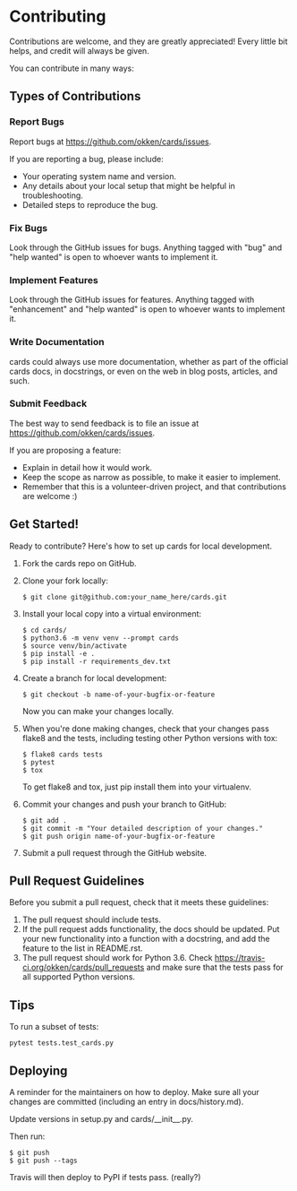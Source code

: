 Contributing
============

Contributions are welcome, and they are greatly appreciated! Every
little bit helps, and credit will always be given.

You can contribute in many ways:

Types of Contributions
----------------------

### Report Bugs

Report bugs at <https://github.com/okken/cards/issues>.

If you are reporting a bug, please include:

-   Your operating system name and version.
-   Any details about your local setup that might be helpful in
    troubleshooting.
-   Detailed steps to reproduce the bug.

### Fix Bugs

Look through the GitHub issues for bugs. Anything tagged with "bug" and
"help wanted" is open to whoever wants to implement it.

### Implement Features

Look through the GitHub issues for features. Anything tagged with
"enhancement" and "help wanted" is open to whoever wants to implement
it.

### Write Documentation

cards could always use more documentation, whether as part of the
official cards docs, in docstrings, or even on the web in blog posts,
articles, and such.

### Submit Feedback

The best way to send feedback is to file an issue at
<https://github.com/okken/cards/issues>.

If you are proposing a feature:

-   Explain in detail how it would work.
-   Keep the scope as narrow as possible, to make it easier to
    implement.
-   Remember that this is a volunteer-driven project, and that
    contributions are welcome :)

Get Started!
------------

Ready to contribute? Here's how to set up cards for local development.

1.  Fork the cards repo on GitHub.
2.  Clone your fork locally:

        $ git clone git@github.com:your_name_here/cards.git

3.  Install your local copy into a virtual environment:

        $ cd cards/
        $ python3.6 -m venv venv --prompt cards
        $ source venv/bin/activate
        $ pip install -e .
        $ pip install -r requirements_dev.txt

4.  Create a branch for local development:

        $ git checkout -b name-of-your-bugfix-or-feature

    Now you can make your changes locally.

5.  When you're done making changes, check that your changes pass flake8
    and the tests, including testing other Python versions with tox:

        $ flake8 cards tests
        $ pytest
        $ tox

    To get flake8 and tox, just pip install them into your virtualenv.

6.  Commit your changes and push your branch to GitHub:

        $ git add .
        $ git commit -m "Your detailed description of your changes."
        $ git push origin name-of-your-bugfix-or-feature

7.  Submit a pull request through the GitHub website.

Pull Request Guidelines
-----------------------

Before you submit a pull request, check that it meets these guidelines:

1.  The pull request should include tests.
2.  If the pull request adds functionality, the docs should be updated.
    Put your new functionality into a function with a docstring, and add
    the feature to the list in README.rst.
3.  The pull request should work for Python 3.6. Check <https://travis-ci.org/okken/cards/pull_requests>
    and make sure that the tests pass for all supported Python versions.

Tips
----

To run a subset of tests:

    pytest tests.test_cards.py

Deploying
---------

A reminder for the maintainers on how to deploy. Make sure all your
changes are committed (including an entry in docs/history.md).

Update versions in setup.py and cards/\_\_init\_\_.py.

Then run:

    $ git push
    $ git push --tags

Travis will then deploy to PyPI if tests pass. (really?)

